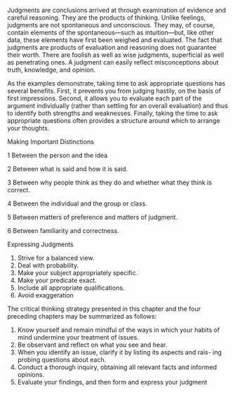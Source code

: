 Judgments are conclusions arrived at through examination of evidence and careful reasoning. They are the products of thinking. Unlike feelings, judgments are not spontaneous and unconscious. They may, of course, contain elements of the spontaneous—such as intuition—but, like other data, these elements have first been weighed and evaluated. The fact that judgments are products of evaluation and reasoning does not guarantee their worth. There are foolish as well as wise judgments, superficial as well as penetrating ones. A judgment can easily reflect misconceptions about truth, knowledge, and opinion.



As the examples demonstrate, taking time to ask appropriate questions has several benefits. First, it prevents you from judging hastily, on the basis of first impressions. Second, it allows you to evaluate each part of the argument individually (rather than settling for an overall evaluation) and thus to identify both strengths and weaknesses. Finally, taking the time to ask appropriate questions often provides a structure around which to arrange your thoughts. 



Making Important Distinctions

1 Between the person and the idea 

2 Between what is said and how it is said. 

3 Between why people think as they do and whether what they think is correct. 

4 Between the individual and the group or class.

5 Between matters of preference and matters of judgment. 

6 Between familiarity and correctness. 



Expressing Judgments 

1. Strive for a balanced view. 
2. Deal with probability. 
3. Make your subject appropriately specific. 
4. Make your predicate exact. 
5. Include all appropriate qualifications. 
6. Avoid exaggeration



The critical thinking strategy presented in this chapter and the four preceding chapters may be summarized as follows: 

1. Know yourself and remain mindful of the ways in which your habits of mind undermine your treatment of issues. 
2. Be observant and reflect on what you see and hear. 
3. When you identify an issue, clarify it by listing its aspects and rais- ing probing questions about each. 
4. Conduct a thorough inquiry, obtaining all relevant facts and informed opinions. 
5. Evaluate your findings, and then form and express your judgment 
